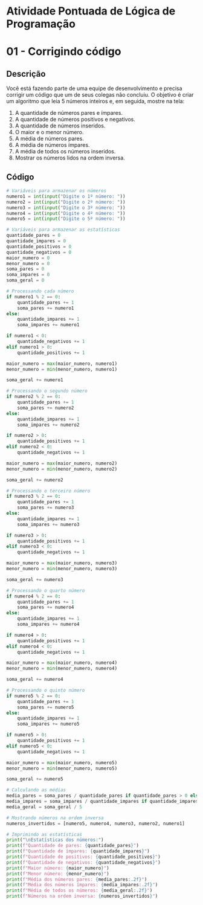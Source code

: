 # Atividade Pontuada de Lógica de Programação

# 01 - Corrigindo código

## Descrição

Você está fazendo parte de uma equipe de desenvolvimento e precisa corrigir um código que um de seus colegas não concluiu. O objetivo é criar um algoritmo que leia 5 números inteiros e, em seguida, mostre na tela:

1. A quantidade de números pares e ímpares.
2. A quantidade de números positivos e negativos.
3. A quantidade de números inseridos.
4. O maior e o menor número.
5. A média de números pares.
6. A média de números ímpares.
7. A média de todos os números inseridos.
8. Mostrar os números lidos na ordem inversa.

## Código

```python
# Variáveis para armazenar os números
numero1 = int(input("Digite o 1º número: "))
numero2 = int(input("Digite o 2º número: "))
numero3 = int(input("Digite o 3º número: "))
numero4 = int(input("Digite o 4º número: "))
numero5 = int(input("Digite o 5º número: "))

# Variáveis para armazenar as estatísticas
quantidade_pares = 0
quantidade_impares = 0
quantidade_positivos = 0
quantidade_negativos = 0
maior_numero = 0
menor_numero = 0
soma_pares = 0
soma_impares = 0
soma_geral = 0

# Processando cada número
if numero1 % 2 == 0:
    quantidade_pares += 1
    soma_pares += numero1
else:
    quantidade_impares += 1
    soma_impares += numero1

if numero1 < 0:
    quantidade_negativos += 1
elif numero1 > 0:
    quantidade_positivos += 1

maior_numero = max(maior_numero, numero1)
menor_numero = min(menor_numero, numero1)

soma_geral += numero1

# Processando o segundo número
if numero2 % 2 == 0:
    quantidade_pares += 1
    soma_pares += numero2
else:
    quantidade_impares += 1
    soma_impares += numero2

if numero2 > 0:
    quantidade_positivos += 1
elif numero2 < 0:
    quantidade_negativos += 1

maior_numero = max(maior_numero, numero2)
menor_numero = min(menor_numero, numero2)

soma_geral += numero2

# Processando o terceiro número
if numero3 % 2 == 0:
    quantidade_pares += 1
    soma_pares += numero3
else:
    quantidade_impares += 1
    soma_impares += numero3

if numero3 > 0:
    quantidade_positivos += 1
elif numero3 < 0:
    quantidade_negativos += 1

maior_numero = max(maior_numero, numero3)
menor_numero = min(menor_numero, numero3)

soma_geral += numero3

# Processando o quarto número
if numero4 % 2 == 0:
    quantidade_pares += 1
    soma_pares += numero4
else:
    quantidade_impares += 1
    soma_impares += numero4

if numero4 > 0:
    quantidade_positivos += 1
elif numero4 < 0:
    quantidade_negativos += 1

maior_numero = max(maior_numero, numero4)
menor_numero = min(menor_numero, numero4)

soma_geral += numero4

# Processando o quinto número
if numero5 % 2 == 0:
    quantidade_pares += 1
    soma_pares += numero5
else:
    quantidade_impares += 1
    soma_impares += numero5

if numero5 > 0:
    quantidade_positivos += 1
elif numero5 < 0:
    quantidade_negativos += 1

maior_numero = max(maior_numero, numero5)
menor_numero = min(menor_numero, numero5)

soma_geral += numero5

# Calculando as médias
media_pares = soma_pares / quantidade_pares if quantidade_pares > 0 else 0
media_impares = soma_impares / quantidade_impares if quantidade_impares > 0 else 0
media_geral = soma_geral / 5

# Mostrando números na ordem inversa
numeros_invertidos = [numero5, numero4, numero3, numero2, numero1]

# Imprimindo as estatísticas
print("\nEstatísticas dos números:")
print(f"Quantidade de pares: {quantidade_pares}")
print(f"Quantidade de ímpares: {quantidade_impares}")
print(f"Quantidade de positivos: {quantidade_positivos}")
print(f"Quantidade de negativos: {quantidade_negativos}")
print(f"Maior número: {maior_numero}")
print(f"Menor número: {menor_numero}")
print(f"Média dos números pares: {media_pares:.2f}")
print(f"Média dos números ímpares: {media_impares:.2f}")
print(f"Média de todos os números: {media_geral:.2f}")
print(f"Números na ordem inversa: {numeros_invertidos}")